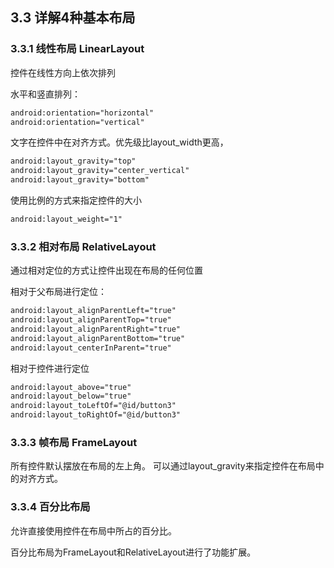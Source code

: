 


## 3.3 详解4种基本布局
### 3.3.1 线性布局 LinearLayout
控件在线性方向上依次排列

水平和竖直排列：
```xml
android:orientation="horizontal"
android:orientation="vertical"
```

文字在控件中在对齐方式。优先级比layout_width更高，
```xml
android:layout_gravity="top"
android:layout_gravity="center_vertical"
android:layout_gravity="bottom"
```


使用比例的方式来指定控件的大小
```xml
android:layout_weight="1"
```

### 3.3.2 相对布局 RelativeLayout
通过相对定位的方式让控件出现在布局的任何位置

相对于父布局进行定位：
```xml
android:layout_alignParentLeft="true"
android:layout_alignParentTop="true"
android:layout_alignParentRight="true"
android:layout_alignParentBottom="true"
android:layout_centerInParent="true"
```


相对于控件进行定位
```xml
android:layout_above="true"
android:layout_below="true"
android:layout_toLeftOf="@id/button3"
android:layout_toRightOf="@id/button3"
```

### 3.3.3 帧布局 FrameLayout
所有控件默认摆放在布局的左上角。
可以通过layout_gravity来指定控件在布局中的对齐方式。

### 3.3.4 百分比布局
允许直接使用控件在布局中所占的百分比。

百分比布局为FrameLayout和RelativeLayout进行了功能扩展。





